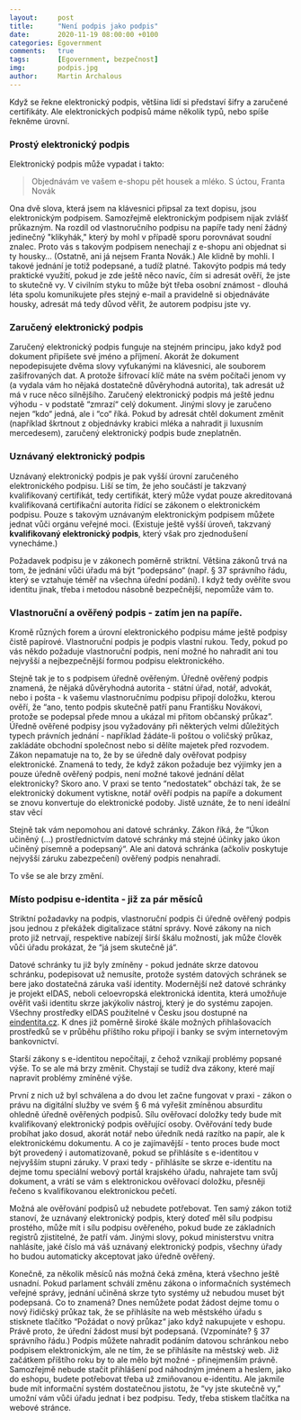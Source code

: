 ```yaml
---
layout:     post
title:      "Není podpis jako podpis"
date:       2020-11-19 08:00:00 +0100
categories: Egovernment
comments:   true
tags:       [Egovernment, bezpečnost]
img:        podpis.jpg
author:     Martin Archalous
---
```


Když se řekne elektronický podpis, většina lidí si představí šifry a zaručené certifikáty. Ale elektronických podpisů máme několik typů, nebo spíše řekněme úrovní.

<!--more-->

### Prostý elektronický podpis
Elektronický podpis může vypadat i takto:

>Objednávám ve vašem e-shopu pět housek a mléko.
S úctou,
Franta Novák

Ona dvě slova, která jsem na klávesnici připsal za text dopisu, jsou elektronickým podpisem. Samozřejmě elektronickým podpisem nijak zvlášť průkazným. Na rozdíl od vlastnoručního podpisu na papíře tady není žádný jedinečný "klikyhák," který by mohl v případě sporu porovnávat soudní znalec. Proto vás s takovým podpisem nenechají z e-shopu ani objednat si ty housky… (Ostatně, ani já nejsem Franta Novák.) Ale klidně by mohli. I takové jednání je totiž podepsané, a tudíž platné. Takovýto podpis má tedy praktické využití, pokud je zde ještě něco navíc, čím si adresát ověří, že jste to skutečně vy. V civilním styku to může být třeba osobní známost - dlouhá léta spolu komunikujete přes stejný e-mail a pravidelně si objednáváte housky, adresát má tedy důvod věřit, že autorem podpisu jste vy.

### Zaručený elektronický podpis
Zaručený elektronický podpis funguje na stejném principu, jako když pod dokument připíšete své jméno a příjmení. Akorát že dokument nepodepisujete dvěma slovy vyťukanými na klávesnici, ale souborem zašifrovaných dat. A protože šifrovací klíč máte na svém počítači jenom vy (a vydala vám ho nějaká dostatečně důvěryhodná autorita), tak adresát už má v ruce něco silnějšího.
Zaručený elektronický podpis má ještě jednu výhodu - v podstatě “zmrazí“ celý dokument. Jinými slovy je zaručeno nejen “kdo“ jedná, ale i “co“ říká. Pokud by adresát chtěl dokument změnit (například škrtnout z objednávky krabici mléka a nahradit ji luxusním mercedesem), zaručený elektronický podpis bude zneplatněn.

### Uznávaný elektronický podpis
Uznávaný elektronický podpis je pak vyšší úrovní zaručeného elektronického podpisu. Liší se tím, že jeho součástí je takzvaný kvalifikovaný certifikát, tedy certifikát, který může vydat pouze akreditovaná kvalifikovaná certifikační autorita řídící se zákonem o elektronickém podpisu. Pouze s takovým uznávaným elektronickým podpisem můžete jednat vůči orgánu veřejné moci. (Existuje ještě vyšší úroveň, takzvaný **kvalifikovaný elektronický podpis**, který však pro zjednodušení vynecháme.)

Požadavek podpisu je v zákonech poměrně striktní. Většina zákonů trvá na tom, že jednání vůči úřadu má být “podepsáno“ (např. § 37 správního řádu, který se vztahuje téměř na všechna úřední podání). I když tedy ověříte svou identitu jinak, třeba i metodou násobně bezpečnější, nepomůže vám to.

### Vlastnoruční a ověřený podpis - zatím jen na papíře.
Kromě různých forem a úrovní elektronického podpisu máme ještě podpisy čistě papírové. Vlastnoruční podpis je podpis vlastní rukou. Tedy, pokud po vás někdo požaduje vlastnoruční podpis, není možné ho nahradit ani tou nejvyšší a nejbezpečnější formou podpisu elektronického.

Stejně tak je to s podpisem úředně ověřeným. Úředně ověřený podpis znamená, že nějaká důvěryhodná autorita - státní úřad, notář, advokát, nebo i pošta - k vašemu vlastnoručnímu podpisu připojí doložku, kterou ověří, že “ano, tento podpis skutečně patří panu Františku Novákovi, protože se podepsal přede mnou a ukázal mi přitom občanský průkaz”.
Úředně ověřené podpisy jsou vyžadovány při některých velmi důležitých typech právních jednání - například žádáte-li poštou o voličský průkaz, zakládáte obchodní společnost nebo si dělíte majetek před rozvodem.
Zákon nepamatuje na to, že by se úředně daly ověřovat podpisy elektronické. Znamená to tedy, že když zákon požaduje bez výjimky jen a pouze úředně ověřený podpis, není možné takové jednání dělat elektronicky? Skoro ano. V praxi se tento “nedostatek“ obchází tak, že se elektronický dokument vytiskne, notář ověří podpis na papíře a dokument se znovu konvertuje do elektronické podoby. Jistě uznáte, že to není ideální stav věcí

Stejně tak vám nepomohou ani datové schránky. Zákon říká, že “Úkon učiněný (...) prostřednictvím datové schránky má stejné účinky jako úkon učiněný písemně a podepsaný“. Ale ani datová schránka (ačkoliv poskytuje nejvyšší záruku zabezpečení) ověřený podpis nenahradí.

To vše se ale brzy změní.

### Místo podpisu e-identita - již za pár měsíců

Striktní požadavky na podpis, vlastnoruční podpis či úředně ověřený podpis jsou jednou z překážek digitalizace státní správy. Nové zákony na nich proto již netrvají, respektive nabízejí širší škálu možností, jak může člověk vůči úřadu prokázat, že “já jsem skutečně já“.

Datové schránky tu již byly zmíněny - pokud jednáte skrze datovou schránku, podepisovat už nemusíte, protože systém datových schránek se bere jako dostatečná záruka vaší identity. Modernější než datové schránky je projekt eIDAS, neboli celoevropská elektronická identita, která umožňuje ověřit vaši identitu skrze jakýkoliv nástroj, který je do systému zapojen. Všechny prostředky eIDAS použitelné v Česku jsou dostupné na [eindentita.cz](https://www.eidentita.cz/). K dnes již poměrně široké škále možných přihlašovacích prostředků se v průběhu příštího roku připojí i banky se svým internetovým bankovnictví.

Starší zákony s e-identitou nepočítají, z čehož vznikají problémy popsané výše. To se ale má brzy změnit. Chystají se tudíž dva zákony, které mají napravit problémy zmíněné výše.

První z nich už byl schválena a do dvou let začne fungovat v praxi - zákon o právu na digitální služby ve svém § 6 má vyřešit zmíněnou absurditu ohledně úředně ověřených podpisů. Sílu ověřovací doložky tedy bude mít kvalifikovaný elektronický podpis ověřující osoby. Ověřování tedy bude probíhat jako dosud, akorát notář nebo úředník nedá razítko na papír, ale k elektronickému dokumentu. A co je zajímavější - tento proces bude moct být provedený i automatizovaně, pokud se přihlásíte s e-identitou v nejvyšším stupni záruky. V praxi tedy - přihlásíte se skrze e-identitu na dejme tomu speciální webový portál krajského úřadu, nahrajete tam svůj dokument, a vrátí se vám s elektronickou ověřovací doložku, přesněji řečeno s kvalifikovanou elektronickou pečetí.

Možná ale ověřování podpisů už nebudete potřebovat. Ten samý zákon totiž stanoví, že uznávaný elektronický podpis, který doteď měl sílu podpisu prostého, může mít i sílu podpisu ověřeného, pokud bude ze základních registrů zjistitelné, že patří vám. Jinými slovy, pokud ministerstvu vnitra nahlásíte, jaké číslo má váš uznávaný elektronický podpis, všechny úřady ho budou automaticky akceptovat jako úředně ověřený.

Konečně, za několik měsíců nás možná čeká změna, která všechno ještě usnadní. Pokud parlament schválí změnu zákona o informačních systémech veřejné správy, jednání učiněná skrze tyto systémy už nebudou muset být podepsaná. Co to znamená? Dnes nemůžete podat žádost dejme tomu o nový řidičský průkaz tak, že se přihlásíte na web městského úřadu s stisknete tlačítko “Požádat o nový průkaz“ jako když nakupujete v eshopu. Právě proto, že úřední žádost musí být podepsaná. (Vzpomínáte? § 37 správního řádu.) Podpis můžete nahradit podáním datovou schránkou nebo podpisem elektronickým, ale ne tím, že se přihlásíte na městský web. Již začátkem příštího roku by to ale mělo být možné - přinejmenším právně. Samozřejmě nebude stačit přihlášení pod náhodným jménem a heslem, jako do eshopu, budete potřebovat třeba už zmiňovanou e-identitu. Ale jakmile bude mít informační systém dostatečnou jistotu, že “vy jste skutečně vy,” umožní vám vůči úřadu jednat i bez podpisu. Tedy, třeba stiskem tlačítka na webové stránce.
